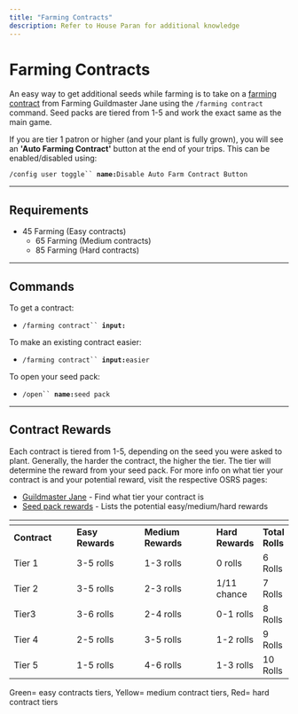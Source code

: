 ```yaml
---
title: "Farming Contracts"
description: Refer to House Paran for additional knowledge
---
```


# Farming Contracts

An easy way to get additional seeds while farming is to take on a [farming contract](https://oldschool.runescape.wiki/w/Guildmaster_Jane#Farming_contracts) from Farming Guildmaster Jane using the `/farming contract` command. Seed packs are tiered from 1-5 and work the exact same as the main game.

If you are tier 1 patron or higher (and your plant is fully grown), you will see an **'Auto Farming Contract'** button at the end of your trips. This can be enabled/disabled using:

`/config user toggle`` `**`name:`**`Disable Auto Farm Contract Button`

---

## Requirements

- 45 Farming (Easy contracts)
  - 65 Farming (Medium contracts)
  - 85 Farming (Hard contracts)

---

## Commands

To get a contract:

- `/farming contract`` `**`input:`**

To make an existing contract easier:

- `/farming contract`` `**`input:`**`easier`

To open your seed pack:

- `/open`` `**`name:`**`seed pack`

---

## Contract Rewards

Each contract is tiered from 1-5, depending on the seed you were asked to plant. Generally, the harder the contract, the higher the tier. The tier will determine the reward from your seed pack. For more info on what tier your contract is and your potential reward, visit the respective OSRS pages:

- [Guildmaster Jane](https://oldschool.runescape.wiki/w/Guildmaster_Jane) - Find what tier your contract is
- [Seed pack rewards](https://oldschool.runescape.wiki/w/Seed_pack) - Lists the potential easy/medium/hard rewards

<table><thead><tr><th width="133"></th><th width="153"></th><th width="170"></th><th></th><th></th></tr></thead><tbody><tr><td><strong>Contract</strong> </td><td><strong>Easy Rewards</strong></td><td><strong>Medium Rewards</strong></td><td><strong>Hard Rewards</strong></td><td><strong>Total Rolls</strong></td></tr><tr><td>Tier 1</td><td>3-5 rolls</td><td>1-3 rolls</td><td>0 rolls</td><td>6 Rolls</td></tr><tr><td>Tier 2</td><td>3-5 rolls</td><td>2-3 rolls</td><td>1/11 chance</td><td>7 Rolls</td></tr><tr><td>Tier3</td><td>3-6 rolls</td><td>2-4 rolls</td><td>0-1 rolls</td><td>8 Rolls</td></tr><tr><td>Tier 4</td><td>2-5 rolls</td><td>3-5 rolls</td><td>1-2 rolls</td><td>9 Rolls</td></tr><tr><td>Tier 5</td><td>1-5 rolls</td><td>4-6 rolls</td><td>1-3 rolls</td><td>10 Rolls</td></tr></tbody></table>

Green= easy contracts tiers, Yellow= medium contract tiers, Red= hard contract tiers
